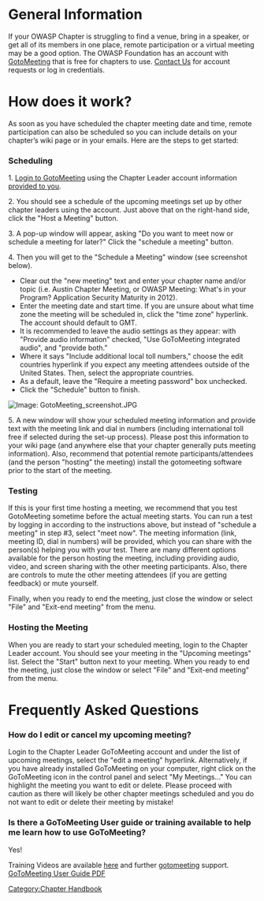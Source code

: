 # General Information

If your OWASP Chapter is struggling to find a venue, bring in a speaker,
or get all of its members in one place, remote participation or a
virtual meeting may be a good option. The OWASP Foundation has an
account with [GotoMeeting](http://www.gotomeeting.com) that is free for
chapters to use. [Contact Us](http://sl.owasp.org/contactus) for account
requests or log in credentials.

# How does it work?

As soon as you have scheduled the chapter meeting date and time, remote
participation can also be scheduled so you can include details on your
chapter’s wiki page or in your emails. Here are the steps to get
started:

### Scheduling

1\. [Login to
GotoMeeting](https://www3.gotomeeting.com/island/login.tmpl?Portal=www.gotomeeting.com)
using the Chapter Leader account information [provided to
you](http://sl.owasp.org/contactus).

2\. You should see a schedule of the upcoming meetings set up by other
chapter leaders using the account. Just above that on the right-hand
side, click the "Host a Meeting" button.

3\. A pop-up window will appear, asking "Do you want to meet now or
schedule a meeting for later?" Click the "schedule a meeting" button.

4\. Then you will get to the "Schedule a Meeting" window (see screenshot
below).

  - Clear out the "new meeting" text and enter your chapter name and/or
    topic (i.e. Austin Chapter Meeting, or OWASP Meeting: What's in your
    Program? Application Security Maturity in 2012).
  - Enter the meeting date and start time. If you are unsure about what
    time zone the meeting will be scheduled in, click the "time zone"
    hyperlink. The account should default to GMT.
  - It is recommended to leave the audio settings as they appear: with
    "Provide audio information" checked, "Use GoToMeeting integrated
    audio", and "provide both."
  - Where it says "Include additional local toll numbers," choose the
    edit countries hyperlink if you expect any meeting attendees outside
    of the United States. Then, select the appropriate countries.
  - As a default, leave the "Require a meeting password" box unchecked.
  - Click the "Schedule" button to finish.

![Image: GotoMeeting_screenshot.JPG](_GotoMeeting_screenshot.JPG
"Image: GotoMeeting_screenshot.JPG")

5\. A new window will show your scheduled meeting information and
provide text with the meeting link and dial in numbers (including
international toll free if selected during the set-up process). Please
post this information to your wiki page (and anywhere else that your
chapter generally puts meeting information). Also, recommend that
potential remote participants/attendees (and the person "hosting" the
meeting) install the gotomeeting software prior to the start of the
meeting.

### Testing

If this is your first time hosting a meeting, we recommend that you test
GotoMeeting sometime before the actual meeting starts. You can run a
test by logging in according to the instructions above, but instead of
"schedule a meeting" in step \#3, select "meet now". The meeting
information (link, meeting ID, dial in numbers) will be provided, which
you can share with the person(s) helping you with your test. There are
many different options available for the person hosting the meeting,
including providing audio, video, and screen sharing with the other
meeting participants. Also, there are controls to mute the other meeting
attendees (if you are getting feedback) or mute yourself.

Finally, when you ready to end the meeting, just close the window or
select "File" and "Exit-end meeting" from the menu.

### Hosting the Meeting

When you are ready to start your scheduled meeting, login to the Chapter
Leader account. You should see your meeting in the "Upcoming meetings"
list. Select the "Start" button next to your meeting. When you ready to
end the meeting, just close the window or select "File" and "Exit-end
meeting" from the menu.

# Frequently Asked Questions

### How do I edit or cancel my upcoming meeting?

Login to the Chapter Leader GoToMeeting account and under the list of
upcoming meetings, select the "edit a meeting" hyperlink. Alternatively,
if you have already installed GoToMeeting on your computer, right click
on the GoToMeeting icon in the control panel and select "My Meetings..."
You can highlight the meeting you want to edit or delete. Please proceed
with caution as there will likely be other chapter meetings scheduled
and you do not want to edit or delete their meeting by mistake\!

### Is there a GoToMeeting User guide or training available to help me learn how to use GoToMeeting?

Yes\!

Training Videos are available
[here](http://support.citrixonline.com/en_US/GoToMeeting/videos) and
further [gotomeeting](http://www.usfreeads.com/1953795-cls.html)
support.
[GoToMeeting User Guide
PDF](https://www3.gotomeeting.com/help/pdf/GoToMeeting_User_Guide.pdf)

[Category:Chapter Handbook](Category:Chapter_Handbook "wikilink")